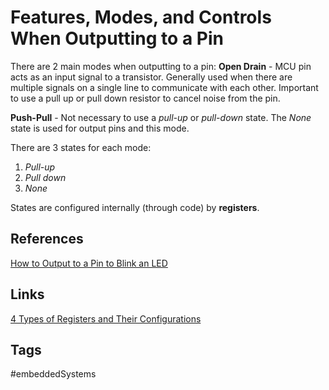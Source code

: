 # Features, Modes, and Controls When Outputting to a Pin 

There are 2 main modes when outputting to a pin:
**Open Drain** - MCU pin acts as an input signal to a transistor. Generally used when there are multiple signals on a single line to communicate with each other. Important to use a pull up or pull down resistor to cancel noise from the pin.

**Push-Pull** - Not necessary to use a *pull-up* or *pull-down* state. The *None* state is used for output pins and this mode.

There are 3 states for each mode:
1. *Pull-up*
2. *Pull down*
3. *None*

States are configured internally (through code) by **registers**.

## References
[How to Output to a Pin to Blink an LED](https://www.youtube.com/watch?v=o0A0zTdf3zY&list=PL6PplMTH29SHgRPDufZhfMRoFwRAIrzOp&index=6)

## Links
[4 Types of Registers and Their Configurations](../202110192118)

## Tags
#embeddedSystems 
